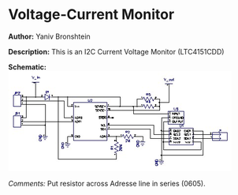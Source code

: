 # Voltage-Current Monitor

__Author:__ Yaniv Bronshtein

__Description:__ This is an I2C Current Voltage Monitor (LTC4151CDD)

__Schematic:__ ![](voltage-current-monitor_sch_s1.jpg)


_Comments:_ Put resistor across Adresse line in series (0605).
            